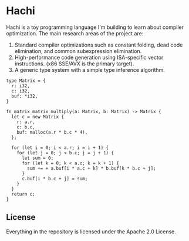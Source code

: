 # Hachi

Hachi is a toy programming language I'm building to learn about compiler optimization. The main research areas of the
project are:

1. Standard compiler optimizations such as constant folding, dead code elimination, and common subexpression
   elimination.
2. High-performance code generation using ISA-specific vector instructions. (x86 SSE/AVX is the primary target).
3. A generic type system with a simple type inference algorithm.

```
type Matrix = {
  r: i32,
  c: i32,
  buf: *i32,
}

fn matrix_matrix_multiply(a: Matrix, b: Matrix) -> Matrix {
  let c = new Matrix {
    r: a.r,
    c: b.c,
    buf: malloc(a.r * b.c * 4),
  };

  for (let i = 0; i < a.r; i = i + 1) {
    for (let j = 0; j < b.c; j = j + 1) {
      let sum = 0;
      for (let k = 0; k < a.c; k = k + 1) {
        sum += + a.buf[i * a.c + k] * b.buf[k * b.c + j];
      }
      c.buf[i * b.c + j] = sum;
    }
  }
  return c;
}
```

## License

Everything in the repository is licensed under the Apache 2.0 License.
